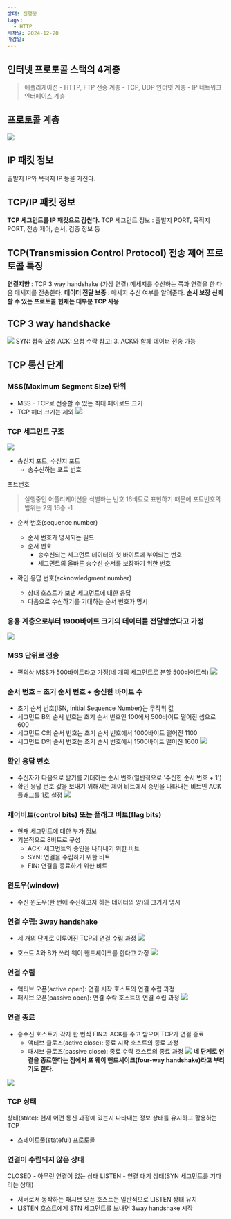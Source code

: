 ```yaml
---
상태: 진행중
tags:
  - HTTP
시작일: 2024-12-20
마감일:
---
```

## 인터넷 프로토콜 스택의 4계층
>애플리케이션 - HTTP, FTP
전송 계층 - TCP, UDP
인터넷 계층 - IP
네트워크 인터페이스 계층

## 프로토콜 계층
![](https://i.imgur.com/zzsSWgB.png)

## IP 패킷 정보
출발지 IP와 목적지 IP 등을 가진다.

## TCP/IP 패킷 정보
**TCP 세그먼트를 IP 패킷으로 감싼다.**
TCP 세그먼트 정보 : 출발지 PORT, 목적지 PORT, 전송 제어, 순서, 검증 정보 등

## TCP(Transmission Control Protocol) 전송 제어 프로토콜 특징
**연결지향** : TCP 3 way handshake (가상 연결) 메세지를 수신하는 쪽과 연결을 한 다음 메세지를 전송한다.
**데이터 전달 보증** : 메세지 수신 여부를 알려준다.
**순서 보장**
**신뢰할 수 있는 프로토콜**
**현재는 대부분 TCP 사용**

## TCP 3 way handshacke
![](https://i.imgur.com/9wGpWYC.png)
SYN: 접속 요청
ACK: 요청 수락
참고: 3. ACK와 함께 데이터 전송 가능

## TCP 통신 단계
### MSS(Maximum Segment Size) 단위
- MSS - TCP로 전송할 수 있는 최대 페이로드 크기
- TCP 헤더 크기는 제외
![](https://i.imgur.com/zDTnDrs.png)

### TCP 세그먼트 구조
![](https://i.imgur.com/Vu9KZOs.png)
- 송신지 포트, 수신지 포트
	- 송수신하는 포트 번호

포트번호
> 실행중인 어플리케이션을 식별하는 번호 16비트로 표현하기 때문에 포트번호의 범위는 2의 16승 -1

- 순서 번호(sequence number)
	- 순서 번호가 명시되는 필드
	- 순서 번호
		- 송수신되는 세그먼트 데이터의 첫 바이트에 부여되는 번호
		- 세그먼트의 올바른 송수신 순서를 보장하기 위한 번호

- 확인 응답 번호(acknowledgment number)
	- 상대 호스트가 보낸 세그먼트에 대한 응답
	- 다음으로 수신하기를 기대하는 순서 번호가 명시



### 응용 계층으로부터 1900바이트 크기의 데이터를 전달받았다고 가정
![](https://i.imgur.com/H8djyxF.png)

### MSS 단위로 전송
- 편의상 MSS가 500바이트라고 가정(네 개의 세그먼트로 분할 500바이트씩)
![](https://i.imgur.com/J5Qwiii.png)

### 순서 번호 = 초기 순서 번호 + 송신한 바이트 수
- 초기 순서 번호(ISN, Initial Sequence Number)는 무작위 값
- 세그먼트 B의 순서 번호는 초기 순서 번호인 100에서 500바이트 떨어진 셈으로 600
- 세그먼트 C의 순서 번호는 초기 순서 번호에서 1000바이트 떨어진 1100
- 세그먼트 D의 순서 번호는 초기 순서 번호에서 1500바이트 떨어진 1600
![](https://i.imgur.com/d0fmidG.png)

### 확인 응답 번호
- 수신자가 다음으로 받기를 기대하는 순서 번호(일반적으로 '수신한 순서 번호 + 1')
- 확인 응답 번호 값을 보내기 위해서는 제어 비트에서 승인을 나타내는 비트인 ACK 플래그를 1로 설정
![](https://i.imgur.com/S0lJhEx.png)

### 제어비트(control bits) 또는 플래그 비트(flag bits)
- 현재 세그먼트에 대한 부가 정보
- 기본적으로 8비트로 구성
	- ACK: 세그먼트의 승인을 나타내기 위한 비트
	- SYN: 연결을 수립하기 위한 비트
	- FIN: 연결을 종료하기 위한 비트

### 윈도우(window)
- 수신 윈도우(한 번에 수신하고자 하는 데이터의 양)의 크기가 명시

### 연결 수립: 3way handshake
- 세 개의 단계로 이루어진 TCP의 연결 수립 과정
![](https://i.imgur.com/Wm1OMo5.png)
 
 - 호스트 A와 B가 쓰리 웨이 핸드셰이크를 한다고 가정
![](https://i.imgur.com/OPu1KOd.png)


### 연결 수립
- 액티브 오픈(active open): 연결 시작 호스트의 연결 수립 과정
- 패시브 오픈(passive open): 연결 수락 호스트의 연결 수립 과정
![](https://i.imgur.com/85LqBIH.png)

### 연결 종료
- 송수신 호스트가 각자 한 번식 FIN과 ACK를 주고 받으며 TCP가 연결 종료
	- 액티브 클로즈(active close): 종료 시작 호스트의 종료 과정
	- 패시브 클로즈(passive close): 종료 수락 호스트의 종료 과정
![](https://i.imgur.com/u7bQFvl.png)
**네 단계로 연결을 종료한다는 점에서 포 웨이 핸드셰이크(four-way handshake)라고 부리기도 한다.**

![](https://i.imgur.com/7eMw0vW.png)

### TCP 상태
상태(state): 현재 어떤 통신 과정에 있는지 나타내는 정보
상태를 유지하고 활용하는 TCP
- 스테이트풀(stateful) 프로토콜

### 연결이 수립되지 않은 상태
CLOSED - 아무런 연결이 없는 상태
LISTEN - 연결 대기 상태(SYN 세그먼트를 기다리는 상태)
- 서버로서 동작하는 패시브 오픈 호스트는 일반적으로 LISTEN 상태 유지
- LISTEN 호스트에게 STN 세그먼트를 보내면 3way handshake 시작